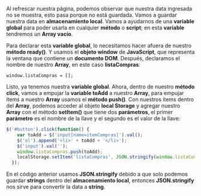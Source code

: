 Al refrescar nuestra página, podemos observar que nuestra data ingresada no se muestra, esto pasa porque no está guardada. Vamos a guardar nuestra data en **almacenamiento local**. Vamos a ayudarnos de una **variable global** para poder usarla en cualquier **método** o **script**; en esta **variable** tendremos un **Array vacío**. 

Para declarar esta **variable global**, lo necesitamos hacer afuera de nuestro **método ready()**. Y usamos el **objeto window** de **JavaScript**, que representa la ventana que contiene un **documento DOM**. Después, declaramos el nombre de nuestro **Array**, en este caso **listaCompras**: 

`window.listaCompras = [];` 

Listo, ya tenemos nuestra **variable global**. Ahora, dentro de nuestro **método click**, vamos a empujar la **variable toAdd** a nuestro **Array**, para empujar ítems a nuestro **Array** usamos el **método push()**. Con nuestros ítems dentro del **Array**, podemos acceder al objeto **local Storage** y agregar nuestro **Array** con el método **setItem()** que tiene dos **parámetros**, el primer **parámetro** es el nombre de la llave y el segundo es el valor de la llave: 

```jsx 
$('#button').click(function() { 
    var toAdd = $('input[name=itemCompras]').val(); 
    $('ol').append('<li>' + toAdd + '</li>'); 
    $('input').val(''); 
    window.listaCompras.push(toAdd); 
    localStorage.setItem('listaCompras', JSON.stringify(window.listaCompras)); 
  }); 
``` 

En el código anterior usamos **JSON.stringify** debido a que solo podemos guardar **strings** dentro del **almacenamiento local**, entonces **JSON.stringify** nos sirve para convertir la data a **string**. 
